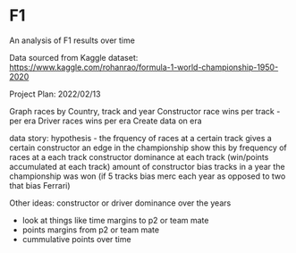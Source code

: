 # F1
An analysis of F1 results over time

Data sourced from Kaggle dataset: https://www.kaggle.com/rohanrao/formula-1-world-championship-1950-2020

Project Plan:
2022/02/13

Graph races by Country, track and year
Constructor race wins per track - per era
Driver races wins per era
	Create data on era


data story:
hypothesis - the frquency of races at a certain track gives a certain constructor an edge in the championship
show this by
frequency of races at a each track
constructor dominance at each track (win/points accumulated at each track)
amount of constructor bias tracks in a year the championship was won (if 5 tracks bias merc each year as opposed to two that bias Ferrari)

Other ideas:
constructor or driver dominance over the years
- look at things like time margins to p2 or team mate
- points margins from p2 or team mate
- cummulative points over time


